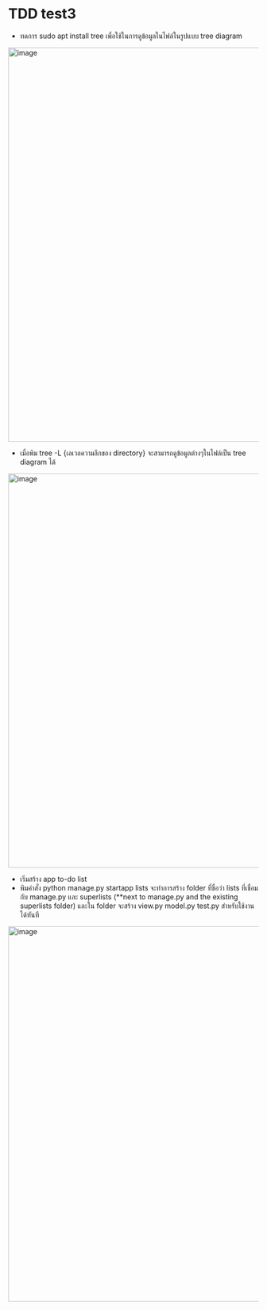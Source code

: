 # TDD test3

 - ทดการ sudo apt install tree เพื่อใช้ในการดูข้อมูลในไฟล์ในรูปแบบ tree diagram
<img width="794" alt="image" src="https://user-images.githubusercontent.com/101574457/214225112-b085faff-8ec6-46b0-8350-68a45888a3b1.png">

 - เมื่อพิม tree -L {เลเวลความลึกของ directory} จะสามารถดูข้อมูลต่างๆในไฟล์เป็น tree diagram ได้
<img width="794" alt="image" src="https://user-images.githubusercontent.com/101574457/214225725-37531bf5-3d11-4b75-b409-f87540e64467.png">

 - เริ่มสร้าง app to-do list
 - พิมคำสั่ง python manage.py startapp lists จะทำการสร้าง folder ที่ชื่อว่า lists ที่เชื่อมกับ manage.py และ superlists (**next to manage.py and the existing superlists folder) และใน folder จะสร้าง view.py model.py test.py สำหรับใช้งานได้ทันที
<img width="756" alt="image" src="https://user-images.githubusercontent.com/101574457/214226670-bdff795c-56ae-4dab-a301-b2ad8b4c7bc9.png">

